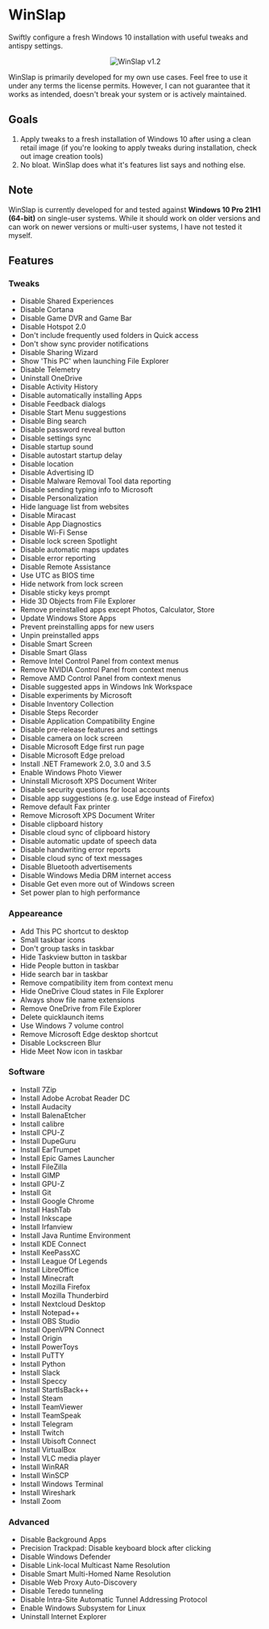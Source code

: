 # WinSlap

Swiftly configure a fresh Windows 10 installation with useful tweaks and antispy settings.

<p align="center">
    <img src="https://mauch.me/img/winslap_v1_2.png" alt="WinSlap v1.2">
</p>

WinSlap is primarily developed for my own use cases. Feel free to use it under any terms the license permits. However, I can not guarantee that it works as intended, doesn't break your system or is actively maintained.

## Goals

 1. Apply tweaks to a fresh installation of Windows 10 after using a clean retail image (if you're looking to apply tweaks during installation, check out image creation tools)
 2. No bloat. WinSlap does what it's features list says and nothing else.

## Note

WinSlap is currently developed for and tested against **Windows 10 Pro 21H1 (64-bit)** on single-user systems. While it should work on older versions and can work on newer versions or multi-user systems, I have not tested it myself.

## Features

### Tweaks

  - Disable Shared Experiences
  - Disable Cortana
  - Disable Game DVR and Game Bar
  - Disable Hotspot 2.0
  - Don't include frequently used folders in Quick access
  - Don't show sync provider notifications
  - Disable Sharing Wizard
  - Show 'This PC' when launching File Explorer
  - Disable Telemetry
  - Uninstall OneDrive
  - Disable Activity History
  - Disable automatically installing Apps
  - Disable Feedback dialogs
  - Disable Start Menu suggestions
  - Disable Bing search
  - Disable password reveal button
  - Disable settings sync
  - Disable startup sound
  - Disable autostart startup delay
  - Disable location
  - Disable Advertising ID
  - Disable Malware Removal Tool data reporting
  - Disable sending typing info to Microsoft
  - Disable Personalization
  - Hide language list from websites
  - Disable Miracast
  - Disable App Diagnostics
  - Disable Wi-Fi Sense
  - Disable lock screen Spotlight
  - Disable automatic maps updates
  - Disable error reporting
  - Disable Remote Assistance
  - Use UTC as BIOS time
  - Hide network from lock screen
  - Disable sticky keys prompt
  - Hide 3D Objects from File Explorer
  - Remove preinstalled apps except Photos, Calculator, Store
  - Update Windows Store Apps
  - Prevent preinstalling apps for new users
  - Unpin preinstalled apps
  - Disable Smart Screen
  - Disable Smart Glass
  - Remove Intel Control Panel from context menus
  - Remove NVIDIA Control Panel from context menus
  - Remove AMD Control Panel from context menus
  - Disable suggested apps in Windows Ink Workspace
  - Disable experiments by Microsoft
  - Disable Inventory Collection
  - Disable Steps Recorder
  - Disable Application Compatibility Engine
  - Disable pre-release features and settings
  - Disable camera on lock screen
  - Disable Microsoft Edge first run page
  - Disable Microsoft Edge preload
  - Install .NET Framework 2.0, 3.0 and 3.5
  - Enable Windows Photo Viewer
  - Uninstall Microsoft XPS Document Writer
  - Disable security questions for local accounts
  - Disable app suggestions (e.g. use Edge instead of Firefox)
  - Remove default Fax printer
  - Remove Microsoft XPS Document Writer
  - Disable clipboard history
  - Disable cloud sync of clipboard history
  - Disable automatic update of speech data
  - Disable handwriting error reports
  - Disable cloud sync of text messages
  - Disable Bluetooth advertisements
  - Disable Windows Media DRM internet access
  - Disable Get even more out of Windows screen
  - Set power plan to high performance

### Appeareance

  - Add This PC shortcut to desktop
  - Small taskbar icons
  - Don't group tasks in taskbar
  - Hide Taskview button in taskbar
  - Hide People button in taskbar
  - Hide search bar in taskbar
  - Remove compatibility item from context menu
  - Hide OneDrive Cloud states in File Explorer
  - Always show file name extensions
  - Remove OneDrive from File Explorer
  - Delete quicklaunch items
  - Use Windows 7 volume control
  - Remove Microsoft Edge desktop shortcut
  - Disable Lockscreen Blur
  - Hide Meet Now icon in taskbar

### Software

  - Install 7Zip
  - Install Adobe Acrobat Reader DC
  - Install Audacity
  - Install BalenaEtcher
  - Install calibre
  - Install CPU-Z
  - Install DupeGuru
  - Install EarTrumpet
  - Install Epic Games Launcher
  - Install FileZilla
  - Install GIMP
  - Install GPU-Z
  - Install Git
  - Install Google Chrome
  - Install HashTab
  - Install Inkscape
  - Install Irfanview
  - Install Java Runtime Environment
  - Install KDE Connect
  - Install KeePassXC
  - Install League Of Legends
  - Install LibreOffice
  - Install Minecraft
  - Install Mozilla Firefox
  - Install Mozilla Thunderbird
  - Install Nextcloud Desktop
  - Install Notepad++
  - Install OBS Studio
  - Install OpenVPN Connect
  - Install Origin
  - Install PowerToys
  - Install PuTTY
  - Install Python
  - Install Slack
  - Install Speccy
  - Install StartIsBack++
  - Install Steam
  - Install TeamViewer
  - Install TeamSpeak
  - Install Telegram
  - Install Twitch
  - Install Ubisoft Connect
  - Install VirtualBox
  - Install VLC media player
  - Install WinRAR
  - Install WinSCP
  - Install Windows Terminal
  - Install Wireshark
  - Install Zoom

### Advanced

  - Disable Background Apps
  - Precision Trackpad: Disable keyboard block after clicking
  - Disable Windows Defender
  - Disable Link-local Multicast Name Resolution
  - Disable Smart Multi-Homed Name Resolution
  - Disable Web Proxy Auto-Discovery
  - Disable Teredo tunneling
  - Disable Intra-Site Automatic Tunnel Addressing Protocol
  - Enable Windows Subsystem for Linux
  - Uninstall Internet Explorer
